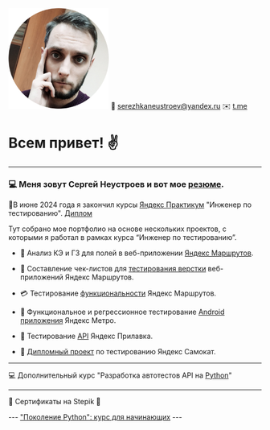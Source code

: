 
                   
![foto](foto.png)  :email: [serezhkaneustroev@yandex.ru](mailto:serezhkaneustroev@yandex.ru) 
:envelope: [t.me](https://t.me/blackcoffe1989)

# Всем привет! :v:



_________
### :computer: Меня зовут Сергей Неустроев и вот мое <a href="https://drive.google.com/file/d/1EgA7QhtojxptJ9liV5UoWBPp594AyEDd/view?usp=sharing" target="_blank">резюме</a>.

:memo:В июне 2024 года я закончил курсы [Яндекс Практикум](https://practicum.yandex.ru/) "Инженер по тестированию". [Диплом](https://drive.google.com/file/d/1FEaxwCxaT9ccu4pOscoQc0rT6r_KlaV9/view?usp=sharing)

Тут собрано мое портфолио на основе нескольких проектов, с которыми я работал в рамках курса “Инженер по тестированию”.

- :page_facing_up: Анализ КЭ и ГЗ для полей в веб-приложении [Яндекс Маршрутов](https://docs.google.com/spreadsheets/d/1ZpukNgFi9pBBgaALpfCXpEbnYxqN1RPzCiUA6Pk-6qw/edit?usp=sharing).

- :newspaper: Составление чек-листов для [тестирования верстки](https://docs.google.com/spreadsheets/d/19CCvh0qGJDUOIdCLPetE26YVat93QJGP3pYAf5od64c/edit?usp=sharing) веб-приложений Яндекс Маршрутов.

- :credit_card: Тестирование [функциональности](https://docs.google.com/spreadsheets/d/1C0d-hEWB8DnTGNCsAyWXLR-KE-yDcr4r6XW0mCJvcpo/edit?usp=sharing) Яндекс Маршрутов.

- :iphone: Функциональное и регрессионное тестирование [Android приложения](https://docs.google.com/spreadsheets/d/145k19jzW2hMsX3S7ghULe-tMZIN98RVUYn3HjrBJYPA/edit?usp=sharing) Яндекс Метро.

- :satellite: Тестирование [API](https://docs.google.com/spreadsheets/d/1cdDHzMiM-hADt7SNnvSheWoWyZ7U6bGpfabUzyiOzSs/edit?usp=sharing) Яндекс Прилавка.

- :scroll: [Дипломный проект](https://docs.google.com/spreadsheets/d/1zcHjgoAQ2nWHTxVAYdClMK5uN2Sq2qrMn7mgE4a5jHg/edit?usp=sharing) по тестированию Яндекс Самокат.

---

:computer: Дополнительный курс "Разработка автотестов API на [Python](https://github.com/BlackCoffee1989/api_yandex_first_name_test)" 
___

:bookmark_tabs: Сертификаты на Stepik :bookmark_tabs:

 --- ["Поколение Python": курс для начинающих](https://drive.google.com/file/d/1EvcceXYM6_4zppoYfH7R7VxKM1-dhQR-/view?usp=sharing) ---
